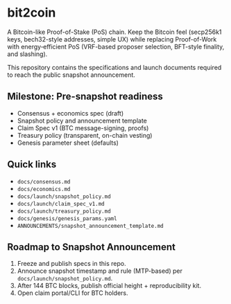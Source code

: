 # bit2coin

A Bitcoin-like Proof-of-Stake (PoS) chain. Keep the Bitcoin feel (secp256k1 keys, bech32-style addresses, simple UX) while replacing Proof-of-Work with energy‑efficient PoS (VRF-based proposer selection, BFT-style finality, and slashing).

This repository contains the specifications and launch documents required to reach the public snapshot announcement.

## Milestone: Pre-snapshot readiness
- Consensus + economics spec (draft)
- Snapshot policy and announcement template
- Claim Spec v1 (BTC message-signing, proofs)
- Treasury policy (transparent, on-chain vesting)
- Genesis parameter sheet (defaults)

## Quick links
- `docs/consensus.md`
- `docs/economics.md`
- `docs/launch/snapshot_policy.md`
- `docs/launch/claim_spec_v1.md`
- `docs/launch/treasury_policy.md`
- `docs/genesis/genesis_params.yaml`
- `ANNOUNCEMENTS/snapshot_announcement_template.md`

## Roadmap to Snapshot Announcement
1. Freeze and publish specs in this repo.
2. Announce snapshot timestamp and rule (MTP-based) per `docs/launch/snapshot_policy.md`.
3. After 144 BTC blocks, publish official height + reproducibility kit.
4. Open claim portal/CLI for BTC holders.
